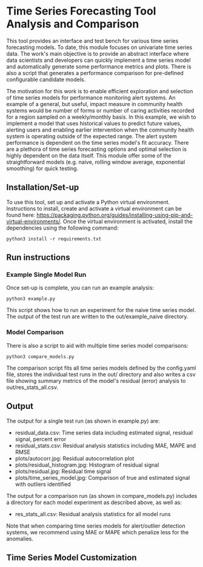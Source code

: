 # Time Series Forecasting Tool Analysis and Comparison

This tool provides an interface and test bench for various time series forecasting models. To date, this module focuses on univariate time series data. The work's main objective is to provide an abstract interface where data scientists and developers can quickly implement a time series model and automatically generate some performance metrics and plots. There is also a script that generates a performance comparison for pre-defined configurable candidate models.

The motivation for this work is to enable efficient exploration and selection of time series models for performance monitoring alert systems. An example of a general, but useful, impact measure in community health systems would be number of forms or number of caring activities recorded for a region sampled on a weekly/monthly basis. In this example, we wish to implement a model that uses historical values to predict future values, alerting users and enabling earlier intervention when the community health system is operating outside of the expected range. The alert system performance is dependent on the time series model's fit accuracy. There are a plethora of time series forecasting options and optimal selection is highly dependent on the data itself. This module offer some of the straightforward models (e.g. naive, rolling window average, exponential smoothing) for quick testing. 

## Installation/Set-up

To use this tool, set up and activate a Python virtual environment. Instructions to install, create and activate a virtual environment can be found here: https://packaging.python.org/guides/installing-using-pip-and-virtual-environments/. Once the virtual environment is activated, install the dependencies using the following command:

	python3 install -r requirements.txt


## Run instructions

### Example Single Model Run

Once set-up is complete, you can run an example analysis:

	python3 example.py

This script shows how to run an experiment for the naive time series model. The output of the test run are written to the out/example_naive directory.

### Model Comparison

There is also a script to aid with multiple time series model comparisons:

	python3 compare_models.py

The comparison script fits all time series models defined by the config.yaml file, stores the individual test runs in the out/ directory and also writes a csv file showing summary metrics of the model's residual (error) analysis to out/res_stats_all.csv.

## Output

The output for a single test run (as shown in example.py) are:

- residual_data.csv: Time series data including estimated signal, residual signal, percent error
- residual_stats.csv: Residual analysis statistics including MAE, MAPE and RMSE
- plots/autocorr.jpg: Residual autocorrelation plot
- plots/residual_histogram.jpg: Histogram of residual signal
- plots/residual.jpg: Residual time signal
- plots/time_series_model.jpg: Comparison of true and estimated signal with outliers identified

The output for a comparison run (as shown in compare_models.py) includes a directory for each model experiment as described above, as well as:

- res_stats_all.csv: Residual analysis statistics for all model runs

Note that when comparing time series models for alert/outlier detection systems, we recommend using MAE or MAPE which penalize less for the anomalies.

## Time Series Model Customization
